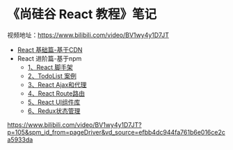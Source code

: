 # 《尚硅谷 React 教程》笔记

视频地址：https://www.bilibili.com/video/BV1wy4y1D7JT

- [React 基础篇-基于CDN](/blog/react/atguigu-react-basic.md)
- React 进阶篇-基于npm
    - [1、React 脚手架](/blog/react/01-create-react-app.md)
    - [2、TodoList 案例](/blog/react/02-todo-list.md)
    - [3、React Ajax和代理](/blog/react/03-react-ajax.md)
    - [4、React Route路由](/blog/react/04-react-route.md)
    - [5、React UI组件库](/blog/react/05-react-ui.md)
    - [6、Redux状态管理](/blog/react/06-redux.md)


https://www.bilibili.com/video/BV1wy4y1D7JT?p=105&spm_id_from=pageDriver&vd_source=efbb4dc944fa761b6e016ce2ca5933da